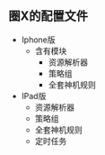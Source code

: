## 圈X的配置文件
- Iphone版
  - 含有模块
    - 资源解析器
    - 策略组
    - 全套神机规则
- IPad版
    - 资源解析器
    - 策略组
    - 全套神机规则
    - 定时任务
